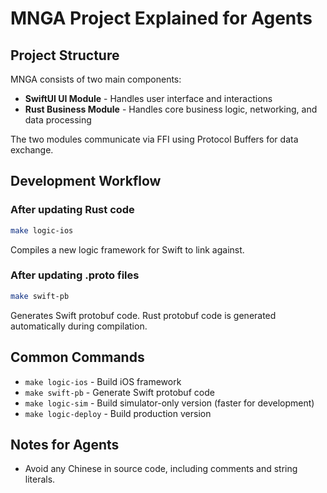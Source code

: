 # MNGA Project Explained for Agents

## Project Structure

MNGA consists of two main components:

- **SwiftUI UI Module** - Handles user interface and interactions
- **Rust Business Module** - Handles core business logic, networking, and data processing

The two modules communicate via FFI using Protocol Buffers for data exchange.

## Development Workflow

### After updating Rust code

```bash
make logic-ios
```

Compiles a new logic framework for Swift to link against.

### After updating .proto files

```bash
make swift-pb
```

Generates Swift protobuf code. Rust protobuf code is generated automatically during compilation.

## Common Commands

- `make logic-ios` - Build iOS framework
- `make swift-pb` - Generate Swift protobuf code
- `make logic-sim` - Build simulator-only version (faster for development)
- `make logic-deploy` - Build production version

## Notes for Agents

- Avoid any Chinese in source code, including comments and string literals.
